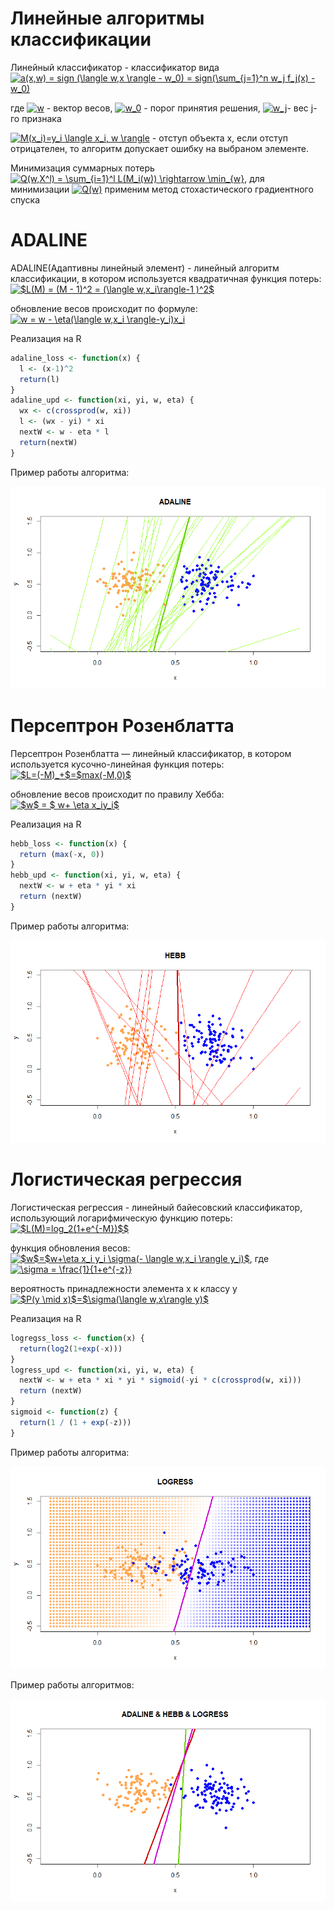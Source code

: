 # Линейные алгоритмы классификации
Линейный классификатор - классификатор вида <a href="https://www.codecogs.com/eqnedit.php?latex=a(x,w)&space;=&space;sign&space;(\langle&space;w,x&space;\rangle&space;-&space;w_0)&space;=&space;sign(\sum_{j=1}^n&space;w_j&space;f_j(x)&space;-&space;w_0)" target="_blank"><img src="https://latex.codecogs.com/gif.latex?a(x,w)&space;=&space;sign&space;(\langle&space;w,x&space;\rangle&space;-&space;w_0)&space;=&space;sign(\sum_{j=1}^n&space;w_j&space;f_j(x)&space;-&space;w_0)" title="a(x,w) = sign (\langle w,x \rangle - w_0) = sign(\sum_{j=1}^n w_j f_j(x) - w_0)" /></a> 

где
<a href="https://www.codecogs.com/eqnedit.php?latex=w" target="_blank"><img src="https://latex.codecogs.com/gif.latex?w" title="w" /></a> - вектор весов, <a href="https://www.codecogs.com/eqnedit.php?latex=w_0" target="_blank"><img src="https://latex.codecogs.com/gif.latex?w_0" title="w_0" /></a> - порог принятия решения, <a href="https://www.codecogs.com/eqnedit.php?latex=w_j" target="_blank"><img src="https://latex.codecogs.com/gif.latex?w_j" title="w_j" /></a>- вес j-го признака

<a href="https://www.codecogs.com/eqnedit.php?latex=M(x_i)=y_i&space;\langle&space;x_i,&space;w&space;\rangle" target="_blank"><img src="https://latex.codecogs.com/gif.latex?M(x_i)=y_i&space;\langle&space;x_i,&space;w&space;\rangle" title="M(x_i)=y_i \langle x_i, w \rangle" /></a> - отступ объекта x, если отступ отрицателен, то алгоритм допускает ошибку на выбраном элементе.

Минимизация суммарных потерь <a href="https://www.codecogs.com/eqnedit.php?latex=Q(w,X^l)&space;=&space;\sum_{i=1}^l&space;L(M_i(w))&space;\rightarrow&space;\min_{w}" target="_blank"><img src="https://latex.codecogs.com/gif.latex?Q(w,X^l)&space;=&space;\sum_{i=1}^l&space;L(M_i(w))&space;\rightarrow&space;\min_{w}" title="Q(w,X^l) = \sum_{i=1}^l L(M_i(w)) \rightarrow \min_{w}" /></a>,
для минимизации <a href="https://www.codecogs.com/eqnedit.php?latex=Q(w)" target="_blank"><img src="https://latex.codecogs.com/gif.latex?Q(w)" title="Q(w)" /></a>
применим метод стохастического градиентного спуска

# ADALINE
ADALINE(Адаптивны линейный элемент) - линейный алгоритм классификации, в котором используется квадратичная функция потерь:
<a href="https://www.codecogs.com/eqnedit.php?latex=$L(M)&space;=&space;(M&space;-&space;1)^2&space;=&space;(\langle&space;w,x_i\rangle-1&space;)^2$" target="_blank"><img src="https://latex.codecogs.com/gif.latex?$L(M)&space;=&space;(M&space;-&space;1)^2&space;=&space;(\langle&space;w,x_i\rangle-1&space;)^2$" title="$L(M) = (M - 1)^2 = (\langle w,x_i\rangle-1 )^2$" /></a>

обновление весов происходит по формуле:
<a href="https://www.codecogs.com/eqnedit.php?latex=w&space;=&space;w&space;-&space;\eta(\langle&space;w,x_i&space;\rangle-y_i)x_i" target="_blank"><img src="https://latex.codecogs.com/gif.latex?w&space;=&space;w&space;-&space;\eta(\langle&space;w,x_i&space;\rangle-y_i)x_i" title="w = w - \eta(\langle w,x_i \rangle-y_i)x_i" /></a>

Реализация на R
```R
adaline_loss <- function(x) {
  l <- (x-1)^2
  return(l)
}
adaline_upd <- function(xi, yi, w, eta) {
  wx <- c(crossprod(w, xi))
  l <- (wx - yi) * xi
  nextW <- w - eta * l
  return(nextW)
}
```
Пример работы алгоритма:

![Image alt](https://github.com/KOCTYN/ML0/blob/master/lab9/ADALINE.png)

# Персептрон Розенблатта
Персептрон Розенблатта — линейный классификатор, в котором используется кусочно-линейная функция потерь:
<a href="https://www.codecogs.com/eqnedit.php?latex=$L=(-M)_&plus;$=$max(-M,0)$" target="_blank"><img src="https://latex.codecogs.com/gif.latex?$L=(-M)_&plus;$=$max(-M,0)$" title="$L=(-M)_+$=$max(-M,0)$" /></a>

обновление весов происходит по правилу Хебба:
<a href="https://www.codecogs.com/eqnedit.php?latex=$w$&space;=&space;$&space;w&plus;&space;\eta&space;x_iy_i$" target="_blank"><img src="https://latex.codecogs.com/gif.latex?$w$&space;=&space;$&space;w&plus;&space;\eta&space;x_iy_i$" title="$w$ = $ w+ \eta x_iy_i$" /></a>

Реализация на R
```R
hebb_loss <- function(x) {
  return (max(-x, 0))
}
hebb_upd <- function(xi, yi, w, eta) {
  nextW <- w + eta * yi * xi
  return (nextW)
}
```
Пример работы алгоритма:

![Image alt](https://github.com/KOCTYN/ML0/blob/master/lab9/hebb.png)

# Логистическая регрессия
Логистическая регрессия - линейный байесовский классификатор, использующий логарифмическую функцию потерь:
<a href="https://www.codecogs.com/eqnedit.php?latex=$L(M)=log_2(1&plus;e^{-M})$$" target="_blank"><img src="https://latex.codecogs.com/gif.latex?$L(M)=log_2(1&plus;e^{-M})$$" title="$L(M)=log_2(1+e^{-M})$$" /></a>

функция обновления весов:
<a href="https://www.codecogs.com/eqnedit.php?latex=$w$=$w&plus;\eta&space;x_i&space;y_i&space;\sigma(-&space;\langle&space;w,x_i&space;\rangle&space;y_i)$" target="_blank"><img src="https://latex.codecogs.com/gif.latex?$w$=$w&plus;\eta&space;x_i&space;y_i&space;\sigma(-&space;\langle&space;w,x_i&space;\rangle&space;y_i)$" title="$w$=$w+\eta x_i y_i \sigma(- \langle w,x_i \rangle y_i)$" /></a>, где
<a href="https://www.codecogs.com/eqnedit.php?latex=\sigma&space;=&space;\frac{1}{1&plus;e^{-z}}" target="_blank"><img src="https://latex.codecogs.com/gif.latex?\sigma&space;=&space;\frac{1}{1&plus;e^{-z}}" title="\sigma = \frac{1}{1+e^{-z}}" /></a>

вероятность принадлежности элемента x к классу y
<a href="https://www.codecogs.com/eqnedit.php?latex=$P(y&space;\mid&space;x)$=$\sigma(\langle&space;w,x\rangle&space;y)$" target="_blank"><img src="https://latex.codecogs.com/gif.latex?$P(y&space;\mid&space;x)$=$\sigma(\langle&space;w,x\rangle&space;y)$" title="$P(y \mid x)$=$\sigma(\langle w,x\rangle y)$" /></a>

Реализация на R
```R
logregss_loss <- function(x) {
  return(log2(1+exp(-x)))
}
logress_upd <- function(xi, yi, w, eta) {
  nextW <- w + eta * xi * yi * sigmoid(-yi * c(crossprod(w, xi)))
  return (nextW)
}
sigmoid <- function(z) {
  return(1 / (1 + exp(-z)))
}
```

Пример работы алгоритма:

![Image alt](https://github.com/KOCTYN/ML0/blob/master/lab9/logress.png)

Пример работы алгоритмов:

![Image alt](https://github.com/KOCTYN/ML0/blob/master/lab9/add_hebb_log.png)

